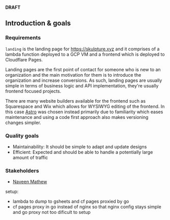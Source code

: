 **DRAFT**

## Introduction & goals
### Requirements
`landing` is the landing page for https://skulpture.xyz and it comprises of a lambda function deployed to a GCP VM and a frontend which is deployed to Cloudflare Pages. 

Landing pages are the first point of contact for someone who is new to an organization and the main motivation for them is to introduce the organization and increase conversions. As such, landing pages are usually simple in terms of business logic and API implementation, they're usually frontend focused projects.

There are many website builders available for the frontend such as Squarespace and Wix which allows for WYSIWYG editing of the frontend. In this case [Astro](https://astro.build) was chosen instead primarily due to familiarity which eases maintenance and using a code first approach also makes versioning changes simpler.

### Quality goals
- Maintainability: It should be simple to adapt and update designs
- Efficient: Expected and should be able to handle a potentially large amount of traffic

### Stakeholders
- [Naveen Mathew](mailto:naveen@skulpture.xyz)

setup:
- lambda to dump to gsheets and cf pages proxied by go
- cf pages proxy in go instead of nginx so that nginx config stays simple and go proxy not too dificult to setup
